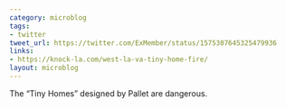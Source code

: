 ```yaml
---
category: microblog
tags:
- twitter
tweet_url: https://twitter.com/ExMember/status/1575307645325479936
links:
- https://knock-la.com/west-la-va-tiny-home-fire/
layout: microblog
---
```

The “Tiny Homes” designed by Pallet are dangerous.
